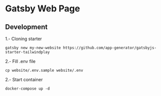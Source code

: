 # Gatsby Web Page

## Development

1.- Cloning starter

`gatsby new my-new-website https://github.com/app-generator/gatsbyjs-starter-tailwindplay`

2.- Fill .env file

`cp website/.env.sample website/.env`

2.- Start container

`docker-compose up -d`

